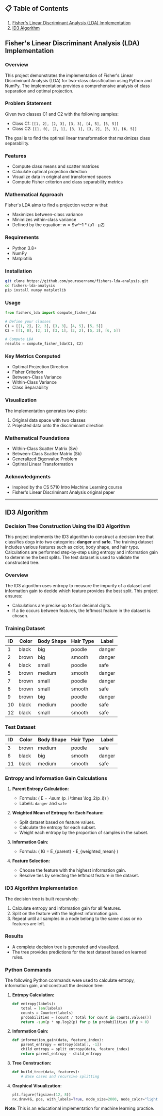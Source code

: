 
## 📋 Table of Contents
1. [Fisher's Linear Discriminant Analysis (LDA) Implementation](#fishers-linear-discriminant-analysis_lda_implementation)
2. [ID3 Algorithm](#id3-algorithm)

## Fisher's Linear Discriminant Analysis (LDA) Implementation

### Overview
This project demonstrates the implementation of Fisher's Linear Discriminant Analysis (LDA) for two-class classification using Python and NumPy. The implementation provides a comprehensive analysis of class separation and optimal projection.

### Problem Statement
Given two classes C1 and C2 with the following samples:
- Class C1: `[[1, 2], [2, 3], [3, 3], [4, 5], [5, 5]]`
- Class C2: `[[1, 0], [2, 1], [3, 1], [3, 2], [5, 3], [6, 5]]`

The goal is to find the optimal linear transformation that maximizes class separability.

### Features
- Compute class means and scatter matrices
- Calculate optimal projection direction
- Visualize data in original and transformed spaces
- Compute Fisher criterion and class separability metrics

### Mathematical Approach
Fisher's LDA aims to find a projection vector w that:
- Maximizes between-class variance
- Minimizes within-class variance
- Defined by the equation: w ∝ Sw^-1 * (μ1 - μ2)

### Requirements
- Python 3.8+
- NumPy
- Matplotlib

### Installation
```bash
git clone https://github.com/yourusername/fishers-lda-analysis.git
cd fishers-lda-analysis
pip install numpy matplotlib
```

### Usage
```python
from fishers_lda import compute_fisher_lda

# Define your classes
C1 = [[1, 2], [2, 3], [3, 3], [4, 5], [5, 5]]
C2 = [[1, 0], [2, 1], [3, 1], [3, 2], [5, 3], [6, 5]]

# Compute LDA
results = compute_fisher_lda(C1, C2)
```

### Key Metrics Computed
- Optimal Projection Direction
- Fisher Criterion
- Between-Class Variance
- Within-Class Variance
- Class Separability

### Visualization
The implementation generates two plots:
1. Original data space with two classes
2. Projected data onto the discriminant direction

### Mathematical Foundations
- Within-Class Scatter Matrix (Sw)
- Between-Class Scatter Matrix (Sb)
- Generalized Eigenvalue Problem
- Optimal Linear Transformation

### Acknowledgments
- Inspired by the CS 5710 Intro Machine Learning course
- Fisher's Linear Discriminant Analysis original paper

---

## ID3 Algorithm

### Decision Tree Construction Using the ID3 Algorithm

This project implements the ID3 algorithm to construct a decision tree that classifies dogs into two categories: **danger** and **safe**. The training dataset includes various features such as color, body shape, and hair type. Calculations are performed step-by-step using entropy and information gain to determine the best splits. The test dataset is used to validate the constructed tree.


### Overview
The ID3 algorithm uses entropy to measure the impurity of a dataset and information gain to decide which feature provides the best split. This project ensures:

- Calculations are precise up to four decimal digits.
- If a tie occurs between features, the leftmost feature in the dataset is chosen.


### Training Dataset
| ID  | Color  | Body Shape | Hair Type | Label  |
|-----|--------|------------|-----------|--------|
| 1   | black  | big        | poodle    | danger |
| 2   | brown  | big        | smooth    | danger |
| 4   | black  | small      | poodle    | safe   |
| 5   | brown  | medium     | smooth    | danger |
| 7   | brown  | small      | poodle    | danger |
| 8   | brown  | small      | smooth    | safe   |
| 9   | brown  | big        | poodle    | danger |
| 10  | black  | medium     | poodle    | safe   |
| 12  | black  | small      | smooth    | safe   |

### Test Dataset
| ID  | Color  | Body Shape | Hair Type | Label  |
|-----|--------|------------|-----------|--------|
| 3   | brown  | medium     | poodle    | safe   |
| 6   | black  | big        | smooth    | danger |
| 11  | black  | medium     | smooth    | safe   |


### Entropy and Information Gain Calculations
1. **Parent Entropy Calculation:**
   - Formula: \( E = -\sum (p_i \times \log_2(p_i)) \)
   - Labels: `danger` and `safe`

2. **Weighted Mean of Entropy for Each Feature:**
   - Split dataset based on feature values.
   - Calculate the entropy for each subset.
   - Weight each entropy by the proportion of samples in the subset.

3. **Information Gain:**
   - Formula: \( IG = E_{parent} - E_{weighted\_mean} \)

4. **Feature Selection:**
   - Choose the feature with the highest information gain.
   - Resolve ties by selecting the leftmost feature in the dataset.

### ID3 Algorithm Implementation
The decision tree is built recursively:
1. Calculate entropy and information gain for all features.
2. Split on the feature with the highest information gain.
3. Repeat until all samples in a node belong to the same class or no features are left.

### Results
- A complete decision tree is generated and visualized.
- The tree provides predictions for the test dataset based on learned rules.

### Python Commands
The following Python commands were used to calculate entropy, information gain, and construct the decision tree:

1. **Entropy Calculation:**
   ```python
   def entropy(labels):
       total = len(labels)
       counts = Counter(labels)
       probabilities = [count / total for count in counts.values()]
       return -sum(p * np.log2(p) for p in probabilities if p > 0)
   ```

2. **Information Gain:**
   ```python
   def information_gain(data, feature_index):
       parent_entropy = entropy(data[:, -1])
       child_entropy = split_entropy(data, feature_index)
       return parent_entropy - child_entropy
   ```

3. **Tree Construction:**
   ```python
   def build_tree(data, features):
       # Base cases and recursive splitting
   ```

4. **Graphical Visualization:**
   ```python
   plt.figure(figsize=(12, 8))
   nx.draw(G, pos, with_labels=True, node_size=2000, node_color="lightblue")
   ```

**Note**: This is an educational implementation for machine learning practice.
